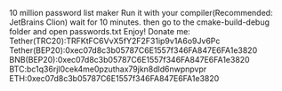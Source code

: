 10 million password list maker
Run it with your compiler(Recommended: JetBrains Clion)
wait for 10 minutes.
then go to the cmake-build-debug folder and open passwords.txt
Enjoy!
Donate me:
  Tether(TRC20):TRFKtFC6VvX5fY2F2F31ip9v1A6o9Jv6Pc
  Tether(BEP20):0xec07d8c3b05787C6E1557f346FA847E6FA1e3820
  BNB(BEP20):0xec07d8c3b05787C6E1557f346FA847E6FA1e3820
  BTC:bc1q36rjl0cek4me0pzuthax79jkn8dld6nwpnpvpr
  ETH:0xec07d8c3b05787C6E1557f346FA847E6FA1e3820
